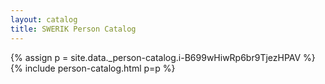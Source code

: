 ```yaml
---
layout: catalog
title: SWERIK Person Catalog
---
```

{% assign p = site.data._person-catalog.i-B699wHiwRp6br9TjezHPAV %}
{% include person-catalog.html p=p %}

